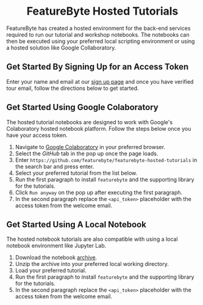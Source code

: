 <h1 align="center"> FeatureByte Hosted Tutorials </h1>

FeatureByte has created a hosted environment for the back-end services required to run our tutorial and workshop notebooks. The notebooks can then be executed using your preferred local scripting environment or using a hosted solution like Google Collaboratory.

## Get Started By Signing Up for an Access Token

Enter your name and email at our [sign up page](https://tutorials.featurebyte.com/tutorial/sign-up) and once you have verified tour email, follow the directions below to get started.

## Get Started Using Google Colaboratory

The hosted tutorial notebooks are designed to work with Google's Colaboratory hosted notebook platform. Follow the steps below once you have your access token.

1. Navigate to [Google Colaboratory](https://colab.research.google.com/) in your preferred browser.
1. Select the *GitHub* tab in the pop up once the page loads.
1. Enter `https://github.com/featurebyte/featurebyte-hosted-tutorials` in the search bar and press enter.
1. Select your preferred tutorial from the list below.
1. Run the first paragraph to install `featurebyte` and the supporting library for the tutorials.
1. Click `Run anyway` on the pop up after executing the first paragraph.
1. In the second paragraph replace the `<api_token>` placeholder with the access token from the welcome email.

## Get Started Using A Local Notebook

The hosted notebook tutorials are also compatible with using a local notebook environment like Jupyter Lab.

1. Download the notebook [archive]().
1. Unzip the archive into your preferred local working directory.
1. Load your preferred tutorial.
1. Run the first paragraph to install `featurebyte` and the supporting library for the tutorials.
1. In the second paragraph replace the `<api_token>` placeholder with the access token from the welcome email.
